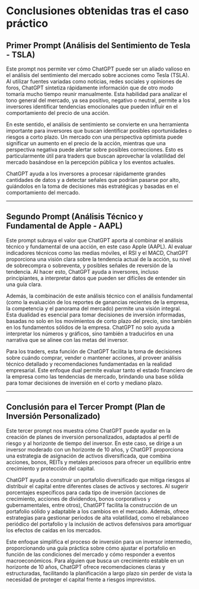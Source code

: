 # Conclusiones obtenidas tras el caso práctico

## Primer Prompt (Análisis del Sentimiento de Tesla - TSLA)

Este prompt nos permite ver cómo ChatGPT puede ser un aliado valioso en el análisis del sentimiento del mercado sobre acciones como Tesla (TSLA). Al utilizar fuentes variadas como noticias, redes sociales y opiniones de foros, ChatGPT sintetiza rápidamente información que de otro modo tomaría mucho tiempo reunir manualmente. Esta habilidad para analizar el tono general del mercado, ya sea positivo, negativo o neutral, permite a los inversores identificar tendencias emocionales que pueden influir en el comportamiento del precio de una acción.

En este sentido, el análisis de sentimiento se convierte en una herramienta importante para inversores que buscan identificar posibles oportunidades o riesgos a corto plazo. Un mercado con una perspectiva optimista puede significar un aumento en el precio de la acción, mientras que una perspectiva negativa puede alertar sobre posibles correcciones. Esto es particularmente útil para traders que buscan aprovechar la volatilidad del mercado basándose en la percepción pública y los eventos actuales.

ChatGPT ayuda a los inversores a procesar rápidamente grandes cantidades de datos y a detectar señales que podrían pasarse por alto, guiándolos en la toma de decisiones más estratégicas y basadas en el comportamiento del mercado.

__________

## Segundo Prompt (Análisis Técnico y Fundamental de Apple - AAPL)

Este prompt subraya el valor que ChatGPT aporta al combinar el análisis técnico y fundamental de una acción, en este caso Apple (AAPL). Al evaluar indicadores técnicos como las medias móviles, el RSI y el MACD, ChatGPT proporciona una visión clara sobre la tendencia actual de la acción, su nivel de sobrecompra o sobreventa, y posibles señales de reversión de la tendencia. Al hacer esto, ChatGPT ayuda a inversores, incluso principiantes, a interpretar datos que pueden ser difíciles de entender sin una guía clara.

Además, la combinación de este análisis técnico con el análisis fundamental (como la evaluación de los reportes de ganancias recientes de la empresa, la competencia y el panorama del mercado) permite una visión integral. Esta dualidad es esencial para tomar decisiones de inversión informadas, basadas no solo en los movimientos de corto plazo del precio, sino también en los fundamentos sólidos de la empresa. ChatGPT no solo ayuda a interpretar los números y gráficos, sino también a traducirlos en una narrativa que se alinee con las metas del inversor.

Para los traders, esta función de ChatGPT facilita la toma de decisiones sobre cuándo comprar, vender o mantener acciones, al proveer análisis técnico detallado y recomendaciones fundamentadas en la realidad empresarial. Este enfoque dual permite evaluar tanto el estado financiero de la empresa como las tendencias de mercado, brindando una base sólida para tomar decisiones de inversión en el corto y mediano plazo.

__________

## Conclusión para el Tercer Prompt (Plan de Inversión Personalizado)

Este tercer prompt nos muestra cómo ChatGPT puede ayudar en la creación de planes de inversión personalizados, adaptados al perfil de riesgo y al horizonte de tiempo del inversor. En este caso, se dirige a un inversor moderado con un horizonte de 10 años, y ChatGPT proporciona una estrategia de asignación de activos diversificada, que combina acciones, bonos, REITs y metales preciosos para ofrecer un equilibrio entre crecimiento y protección del capital.

ChatGPT ayuda a construir un portafolio diversificado que mitiga riesgos al distribuir el capital entre diferentes clases de activos y sectores. Al sugerir porcentajes específicos para cada tipo de inversión (acciones de crecimiento, acciones de dividendos, bonos corporativos y gubernamentales, entre otros), ChatGPT facilita la construcción de un portafolio sólido y adaptable a los cambios en el mercado. Además, ofrece estrategias para gestionar periodos de alta volatilidad, como el rebalanceo periódico del portafolio y la inclusión de activos defensivos para amortiguar los efectos de caídas en los mercados.

Este enfoque simplifica el proceso de inversión para un inversor intermedio, proporcionando una guía práctica sobre cómo ajustar el portafolio en función de las condiciones del mercado y cómo responder a eventos macroeconómicos. Para alguien que busca un crecimiento estable en un horizonte de 10 años, ChatGPT ofrece recomendaciones claras y estructuradas, facilitando la planificación a largo plazo sin perder de vista la necesidad de proteger el capital frente a riesgos imprevistos.

